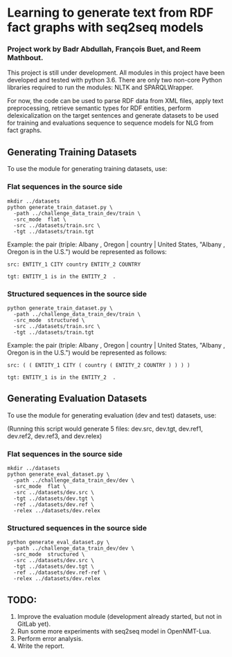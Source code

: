 # Learning to generate text from RDF fact graphs with seq2seq models

### Project work by Badr Abdullah, François Buet, and Reem Mathbout.

This project is still under development. All modules in this project have been developed
and tested with python 3.6. There are only two non-core Python libraries required to run the modules: NLTK and SPARQLWrapper.

For now, the code can be used to parse RDF data from XML files,
apply text preprocessing, retrieve semantic types for RDF entities, perform
delexicalization on the target sentences and generate datasets to be used for
training and evaluations sequence to sequence models for NLG from fact graphs.

## Generating Training Datasets
To use the module for generating training datasets, use:

### Flat sequences in the source side
```
mkdir ../datasets
python generate_train_dataset.py \
  -path ../challenge_data_train_dev/train \
  -src_mode  flat \
  -src ../datasets/train.src \
  -tgt ../datasets/train.tgt
```

Example: the pair (triple: Albany , Oregon | country | United States, "Albany , Oregon is in the U.S.") would be represented as follows:
```
src: ENTITY_1 CITY country ENTITY_2 COUNTRY

tgt: ENTITY_1 is in the ENTITY_2  .
```


### Structured sequences in the source side
```
python generate_train_dataset.py \
  -path ../challenge_data_train_dev/train \
  -src_mode  structured \
  -src ../datasets/train.src \
  -tgt ../datasets/train.tgt
```

Example: the pair (triple: Albany , Oregon | country | United States, "Albany , Oregon is in the U.S.") would be represented as follows:
```
src: ( ( ENTITY_1 CITY ( country ( ENTITY_2 COUNTRY ) ) ) )

tgt: ENTITY_1 is in the ENTITY_2  .
```

## Generating Evaluation Datasets
To use the module for generating evaluation (dev and test) datasets, use:

(Running this script would generate 5 files: dev.src, dev.tgt, dev.ref1, dev.ref2, dev.ref3, and dev.relex)

### Flat sequences in the source side
```
mkdir ../datasets
python generate_eval_dataset.py \
  -path ../challenge_data_train_dev/dev \
  -src_mode  flat \
  -src ../datasets/dev.src \
  -tgt ../datasets/dev.tgt \
  -ref ../datasets/dev.ref \
  -relex ../datasets/dev.relex
```

### Structured sequences in the source side
```
python generate_eval_dataset.py \
  -path ../challenge_data_train_dev/dev \
  -src_mode  structured \
  -src ../datasets/dev.src \
  -tgt ../datasets/dev.tgt \
  -ref ../datasets/dev.ref-ref \
  -relex ../datasets/dev.relex
```

## TODO:
1. Improve the evaluation module (development already started, but not in GitLab yet).
2. Run some more experiments with seq2seq model in OpenNMT-Lua.
3. Perform error analysis.
4. Write the report.
